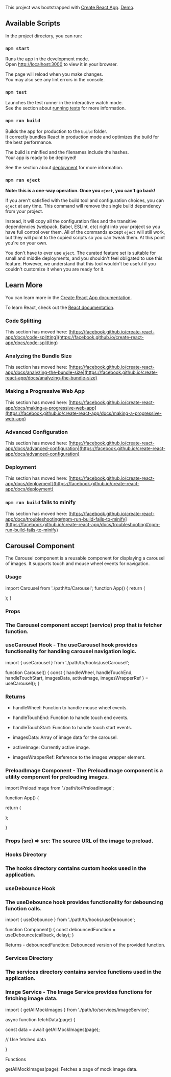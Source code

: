 This project was bootstrapped with [Create React App](https://github.com/facebook/create-react-app).
[Demo](https://dehch0.github.io/betg-as/).

## Available Scripts

In the project directory, you can run:

### `npm start`

Runs the app in the development mode.\
Open [http://localhost:3000](http://localhost:3000) to view it in your browser.

The page will reload when you make changes.\
You may also see any lint errors in the console.

### `npm test`

Launches the test runner in the interactive watch mode.\
See the section about [running tests](https://facebook.github.io/create-react-app/docs/running-tests) for more information.

### `npm run build`

Builds the app for production to the `build` folder.\
It correctly bundles React in production mode and optimizes the build for the best performance.

The build is minified and the filenames include the hashes.\
Your app is ready to be deployed!

See the section about [deployment](https://facebook.github.io/create-react-app/docs/deployment) for more information.

### `npm run eject`

**Note: this is a one-way operation. Once you `eject`, you can't go back!**

If you aren't satisfied with the build tool and configuration choices, you can `eject` at any time. This command will remove the single build dependency from your project.

Instead, it will copy all the configuration files and the transitive dependencies (webpack, Babel, ESLint, etc) right into your project so you have full control over them. All of the commands except `eject` will still work, but they will point to the copied scripts so you can tweak them. At this point you're on your own.

You don't have to ever use `eject`. The curated feature set is suitable for small and middle deployments, and you shouldn't feel obligated to use this feature. However, we understand that this tool wouldn't be useful if you couldn't customize it when you are ready for it.

## Learn More

You can learn more in the [Create React App documentation](https://facebook.github.io/create-react-app/docs/getting-started).

To learn React, check out the [React documentation](https://reactjs.org/).

### Code Splitting

This section has moved here: [https://facebook.github.io/create-react-app/docs/code-splitting](https://facebook.github.io/create-react-app/docs/code-splitting)

### Analyzing the Bundle Size

This section has moved here: [https://facebook.github.io/create-react-app/docs/analyzing-the-bundle-size](https://facebook.github.io/create-react-app/docs/analyzing-the-bundle-size)

### Making a Progressive Web App

This section has moved here: [https://facebook.github.io/create-react-app/docs/making-a-progressive-web-app](https://facebook.github.io/create-react-app/docs/making-a-progressive-web-app)

### Advanced Configuration

This section has moved here: [https://facebook.github.io/create-react-app/docs/advanced-configuration](https://facebook.github.io/create-react-app/docs/advanced-configuration)

### Deployment

This section has moved here: [https://facebook.github.io/create-react-app/docs/deployment](https://facebook.github.io/create-react-app/docs/deployment)

### `npm run build` fails to minify

This section has moved here: [https://facebook.github.io/create-react-app/docs/troubleshooting#npm-run-build-fails-to-minify](https://facebook.github.io/create-react-app/docs/troubleshooting#npm-run-build-fails-to-minify)

## Carousel Component

The Carousel component is a reusable component for displaying a carousel of images. It supports touch and mouse wheel events for navigation.

### Usage

import Carousel from './path/to/Carousel';
function App() {
return (

<div className="App">
<Carousel />
</div>
);
}

### Props

### The Carousel component accept (service) prop that is fetcher function.

### useCarousel Hook - The useCarousel hook provides functionality for handling carousel navigation logic.

import { useCarousel } from './path/to/hooks/useCarousel';

function Carousel() {
const { handleWheel, handleTouchEnd, handleTouchStart, imagesData, activeImage, imagesWrapperRef } = useCarousel();
}

### Returns

- handleWheel: Function to handle mouse wheel events.

- handleTouchEnd: Function to handle touch end events.

- handleTouchStart: Function to handle touch start events.

- imagesData: Array of image data for the carousel.

- activeImage: Currently active image.

- imagesWrapperRef: Reference to the images wrapper element.

### PreloadImage Component - The PreloadImage component is a utility component for preloading images.

import PreloadImage from './path/to/PreloadImage';

function App() {

return (

<div className="App">
<PreloadImage src="path/to/image.jpg" />
</div>
);

}

### Props (src) => src: The source URL of the image to preload.

### Hooks Directory

### The hooks directory contains custom hooks used in the application.

###

### useDebounce Hook

### The useDebounce hook provides functionality for debouncing function calls.

import { useDebounce } from './path/to/hooks/useDebounce';

function Component() {
const debouncedFunction = useDebounce(callback, delay);
}

Returns - debouncedFunction: Debounced version of the provided function.

### Services Directory

### The services directory contains service functions used in the application.

### Image Service - The Image Service provides functions for fetching image data.

import { getAllMockImages } from './path/to/services/imageService';

async function fetchData(page) {

const data = await getAllMockImages(page);

// Use fetched data

}

Functions

getAllMockImages(page): Fetches a page of mock image data.
